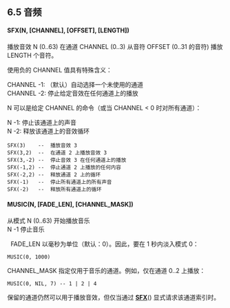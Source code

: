 ## 6.5 音频

#### SFX(N, [CHANNEL], [OFFSET], [LENGTH])

播放音效 N (0..63) 在通道 CHANNEL (0..3) 从音符 OFFSET (0..31 的音符) 播放 LENGTH 个音符。

使用负的 CHANNEL 值具有特殊含义：

CHANNEL -1: （默认）自动选择一个未使用的通道  
CHANNEL -2: 停止给定音效在任何通道上的播放  

N 可以是给定 CHANNEL 的命令（或当 CHANNEL < 0 时对所有通道）：

N -1: 停止该通道上的声音  
N -2: 释放该通道上的音效循环  

```
SFX(3)    --  播放音效 3  
SFX(3,2)  --  在通道 2 上播放音效 3  
SFX(3,-2) --  停止音效 3 在任何通道上的播放  
SFX(-1,2) --  停止通道 2 上播放的任何内容  
SFX(-2,2) --  释放通道 2 上的循环  
SFX(-1)   --  停止所有通道上的所有声音  
SFX(-2)   --  释放所有通道上的循环  
```
  
#### MUSIC(N, [FADE_LEN], [CHANNEL_MASK])

从模式 N (0..63) 开始播放音乐  
N -1 停止音乐

  FADE_LEN 以毫秒为单位（默认：0）。因此，要在 1 秒内淡入模式 0：

```
MUSIC(0, 1000)  
```

CHANNEL_MASK 指定仅用于音乐的通道。例如，仅在通道 0..2 上播放：

```
MUSIC(0, NIL, 7) -- 1 | 2 | 4
```

保留的通道仍然可以用于播放音效，但仅当通过 [**SFX**](https://www.lexaloffle.com/dl/docs/pico-8_manual.html#SFX)() 显式请求该通道索引时。